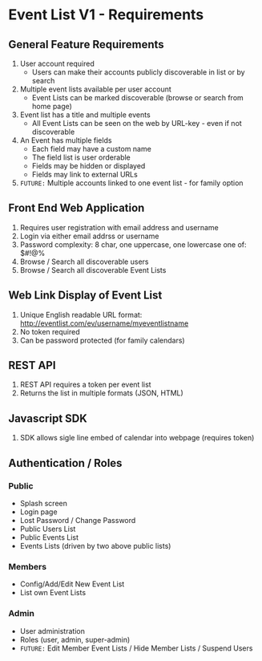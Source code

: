 # Event List V1 - Requirements

## General Feature Requirements
1. User account required
   - Users can make their accounts publicly discoverable in list or by search
2. Multiple event lists available per user account
   - Event Lists can be marked discoverable (browse or search from home page)
3. Event list has a title and multiple events
   - All Event Lists can be seen on the web by URL-key - even if not discoverable
4. An Event has multiple fields
   - Each field may have a custom name
   - The field list is user orderable
   - Fields may be hidden or displayed
   - Fields may link to external URLs
5. `FUTURE:` Multiple accounts linked to one event list - for family option

## Front End Web Application
1. Requires user registration with email address and username
2. Login via either email addrss or username
3. Password complexity: 8 char, one uppercase, one lowercase one of: $#!@%
4. Browse / Search all discoverable users
5. Browse / Search all discoverable Event Lists

## Web Link Display of Event List
1. Unique English readable URL format: http://eventlist.com/ev/username/myeventlistname
2. No token required
3. Can be password protected (for family calendars)

## REST API
1. REST API requires a token per event list
2. Returns the list in multiple formats (JSON, HTML)

## Javascript SDK
1. SDK allows sigle line embed of calendar into webpage (requires token)

## Authentication / Roles

### Public
- Splash screen
- Login page
- Lost Password / Change Password
- Public Users List
- Public Events List
- Events Lists (driven by two above public lists)

### Members
- Config/Add/Edit New Event List
- List own Event Lists

### Admin
- User administration
- Roles (user, admin, super-admin)
- `FUTURE:` Edit Member Event Lists / Hide Member Lists / Suspend Users
